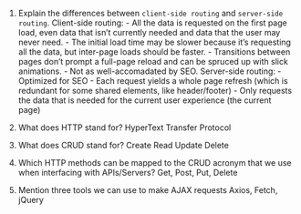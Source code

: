 1.  Explain the differences between `client-side routing` and `server-side routing`.
    Client-side routing:
        - All the data is requested on the first page load, even data that isn’t currently needed and data that the user may never need.
        - The initial load time may be slower because it’s requesting all the data, but inter-page loads should be faster.
        - Transitions between pages don’t prompt a full-page reload and can be spruced up with slick animations.
        - Not as well-accomadated by SEO.
    Server-side routing:
        -  Optimized for SEO
        - Each request yields a whole page refresh (which is redundant for some shared elements, like header/footer)
        - Only requests the data that is needed for the current user experience (the current page)

2.  What does HTTP stand for?
    HyperText Transfer Protocol

3.  What does CRUD stand for?
    Create Read Update Delete

4.  Which HTTP methods can be mapped to the CRUD acronym that we use when interfacing with APIs/Servers?
    Get, Post, Put, Delete

5.  Mention three tools we can use to make AJAX requests
    Axios, Fetch, jQuery